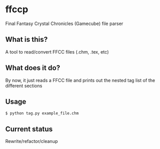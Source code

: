 # ffccp

Final Fantasy Crystal Chronicles (Gamecube) file parser

## What is this?

A tool to read/convert FFCC files (.chm, .tex, etc)

## What does it do?

By now, it just reads a FFCC file and prints out the nested tag list of the different sections

## Usage

    $ python tag.py example_file.chm

## Current status

Rewrite/refactor/cleanup
